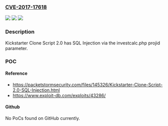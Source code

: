 ### [CVE-2017-17618](https://cve.mitre.org/cgi-bin/cvename.cgi?name=CVE-2017-17618)
![](https://img.shields.io/static/v1?label=Product&message=n%2Fa&color=blue)
![](https://img.shields.io/static/v1?label=Version&message=n%2Fa&color=blue)
![](https://img.shields.io/static/v1?label=Vulnerability&message=n%2Fa&color=brighgreen)

### Description

Kickstarter Clone Script 2.0 has SQL Injection via the investcalc.php projid parameter.

### POC

#### Reference
- https://packetstormsecurity.com/files/145326/Kickstarter-Clone-Script-2.0-SQL-Injection.html
- https://www.exploit-db.com/exploits/43286/

#### Github
No PoCs found on GitHub currently.

